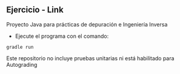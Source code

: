 ## Ejercicio - Link

Proyecto Java para prácticas de depuración e Ingeniería Inversa

* Ejecute el programa con el comando:
```
gradle run
```

Este repositorio no incluye pruebas unitarias ni está habilitado para Autograding

